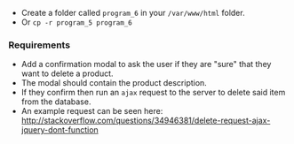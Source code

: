 - Create a folder called `program_6` in your `/var/www/html` folder.
- Or `cp -r program_5 program_6`

### Requirements

- Add a confirmation modal to ask the user if they are "sure" that  they want to delete a product.
- The modal should contain the product description.
- If they confirm then run an `ajax` request to the server to delete said item from the database. 
- An example request can be seen here: http://stackoverflow.com/questions/34946381/delete-request-ajax-jquery-dont-function
